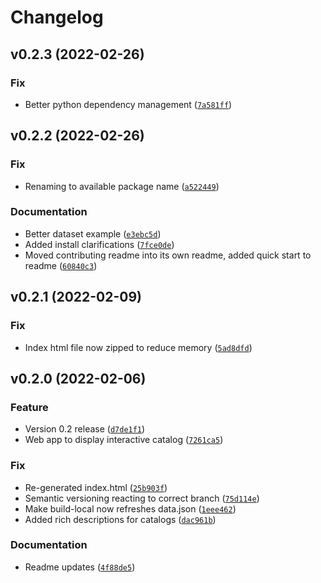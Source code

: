 # Changelog

<!--next-version-placeholder-->

## v0.2.3 (2022-02-26)
### Fix
* Better python dependency management ([`7a581ff`](https://github.com/erikmunkby/hela/commit/7a581ffd2b14295b36bf5b82e536fbd084cee4d7))

## v0.2.2 (2022-02-26)
### Fix
* Renaming to available package name ([`a522449`](https://github.com/erikmunkby/hela/commit/a5224498de7e007ce4a94d8758b2de9a7a1d5804))

### Documentation
* Better dataset example ([`e3ebc5d`](https://github.com/erikmunkby/hela/commit/e3ebc5d89fadb50c2f696c4565342cab1894bb2f))
* Added install clarifications ([`7fce0de`](https://github.com/erikmunkby/hela/commit/7fce0ded5f435a2066ca24b227e30110742a82c7))
* Moved contributing readme into its own readme, added quick start to readme ([`60840c3`](https://github.com/erikmunkby/hela/commit/60840c382542023115c798109ce45abdee001a8f))

## v0.2.1 (2022-02-09)
### Fix
* Index html file now zipped to reduce memory ([`5ad8dfd`](https://github.com/erikmunkby/catalog/commit/5ad8dfdf1ebb36b3761fbef6fe0c69b7912d6063))

## v0.2.0 (2022-02-06)
### Feature
* Version 0.2 release ([`d7de1f1`](https://github.com/erikmunkby/catalog/commit/d7de1f182cb984a1cb9563551998a32d53955647))
* Web app to display interactive catalog ([`7261ca5`](https://github.com/erikmunkby/catalog/commit/7261ca52c8682f81f049aa9fbe5a708a2d9c8b47))

### Fix
* Re-generated index.html ([`25b903f`](https://github.com/erikmunkby/catalog/commit/25b903f86c591e13fab72cb484c4b61e1554eeab))
* Semantic versioning reacting to correct branch ([`75d114e`](https://github.com/erikmunkby/catalog/commit/75d114ef499bf79da5f1ec1e3f9cdbb87ab40169))
* Make build-local now refreshes data.json ([`1eee462`](https://github.com/erikmunkby/catalog/commit/1eee462a022b638a434f89c5685b008eaa61cb9b))
* Added rich descriptions for catalogs ([`dac961b`](https://github.com/erikmunkby/catalog/commit/dac961bac26d6b82a8cff0edb65cda4a791e37a7))

### Documentation
* Readme updates ([`4f88de5`](https://github.com/erikmunkby/catalog/commit/4f88de51c09f6399f12d65e64a4d3fa0e07c9db4))
